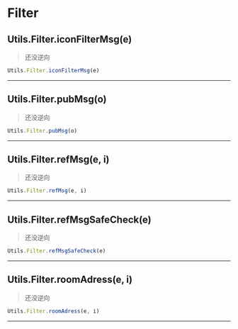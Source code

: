 # Filter

## Utils.Filter.iconFilterMsg(e)

> 还没逆向

```javascript
Utils.Filter.iconFilterMsg(e)
```
---

## Utils.Filter.pubMsg(o)

> 还没逆向

```javascript
Utils.Filter.pubMsg(o)
```

---

## Utils.Filter.refMsg(e, i)

> 还没逆向

```javascript
Utils.Filter.refMsg(e, i)
```

---

## Utils.Filter.refMsgSafeCheck(e)

> 还没逆向

```javascript
Utils.Filter.refMsgSafeCheck(e)
```

---

## Utils.Filter.roomAdress(e, i)

> 还没逆向

```javascript
Utils.Filter.roomAdress(e, i)
```

---